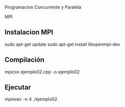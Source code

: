 Programacion Concurrente y Paralela

MPI

## Instalacion MPI

sudo apt-get update
sudo apt-get install libopenmpi-dev

## Compilación

mpicxx ejemplo02.cpp -o ejemplo02

## Ejecutar

mpiexec -n 4 ./ejemplo02